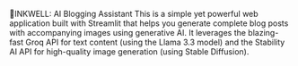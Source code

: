 📝INKWELL: AI Blogging Assistant 
This is a simple yet powerful web application built with Streamlit that helps you generate complete blog posts with accompanying images using generative AI. It leverages the blazing-fast Groq API for text content (using the Llama 3.3 model) and the Stability AI API for high-quality image generation (using Stable Diffusion).
